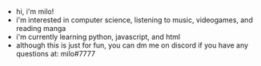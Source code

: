 - hi, i'm milo!
- i'm interested in computer science, listening to music, videogames, and reading manga  
- i'm currently learning python, javascript, and html
- although this is just for fun, you can dm me on discord if you have any questions at: milo#7777

<!---
miloie0613/miloie0613 is a ✨ special ✨ repository because its `README.md` (this file) appears on your GitHub profile.
You can click the Preview link to take a look at your changes.
--->
